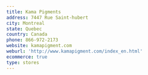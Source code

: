 ```yaml
---
title: Kama Pigments
address: 7447 Rue Saint-hubert
city: Montreal
state: Quebec
country: Canada
phone: 866-972-2173
website: kamapigment.com
weburl: 'http://www.kamapigment.com/index_en.html'
ecommerce: true
type: stores
---
```


